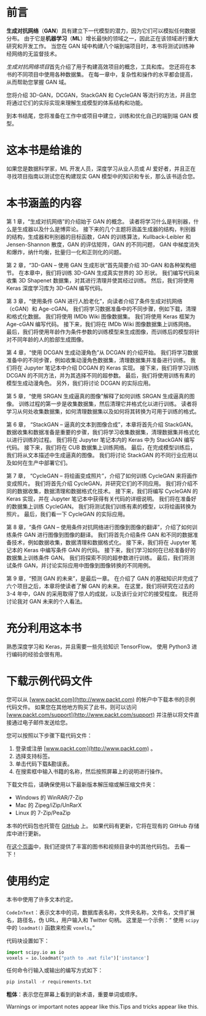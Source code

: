 

# 前言



**生成对抗网络**（**GAN**）具有建立下一代模型的潜力，因为它们可以模拟任何数据分布。 由于它是**机器学习**（**ML**）增长最快的领域之一，因此正在该领域进行重大研究和开发工作。 当您在 GAN 域中构建八个端到端项目时，本书将测试训练神经网络的无监督技术。

*生成对抗网络项目*首先介绍了用于构建高效项目的概念，工具和库。 您还将在本书的不同项目中使用各种数据集。 在每一章中，复杂性和操作的水平都会提高，从而帮助您掌握 GAN 域。

您将介绍 3D-GAN，DCGAN，StackGAN 和 CycleGAN 等流行的方法，并且您将通过它们的实际实现来理解生成模型的体系结构和功能。

到本书结尾，您将准备在工作中或项目中建立，训练和优化自己的端到端 GAN 模型。





# 这本书是给谁的



如果您是数据科学家，ML 开发人员，深度学习从业人员或 AI 爱好者，并且正在寻找项目指南以测试您在构建现实 GAN 模型中的知识和专长，那么该书适合您。





# 本书涵盖的内容



第 1 章，“生成对抗网络”的介绍始于 GAN 的概念。 读者将学习什么是判别器，什么是生成器以及什么是博弈论。 接下来的几个主题将涵盖生成器的结构，判别器的结构，生成器和判别器的目标函数，GAN 的训练算法，Kullback-Leibler 和 Jensen-Shannon 散度，GAN 的评估矩阵，GAN 的不同问题， GAN 中梯度消失和爆炸，纳什均衡，批量归一化和正则化的问题。

第 2 章，“3D-GAN – 使用 GAN 生成形状”首先简要介绍 3D-GAN 和各种架构细节。 在本章中，我们将训练 3D-GAN 生成真实世界的 3D 形状。 我们编写代码来收集 3D Shapenet 数据集，对其进行清理并使其经过训练。 然后，我们将使用 Keras 深度学习库为 3D-GAN 编写代码。

第 3 章，“使用条件 GAN 进行人脸老化”，向读者介绍了条件生成对抗网络（cGAN）和 Age-cGAN。 我们将学习数据准备中的不同步骤，例如下载，清理和格式化数据。 我们将使用 IMDb Wiki 图像数据集。 我们将使用 Keras 框架为 Age-cGAN 编写代码。 接下来，我们将在 IMDb Wiki 图像数据集上训练网络。 最后，我们将使用年龄作为条件参数的训练模型来生成图像，而训练后的模型将针对不同年龄的人的脸部生成图像。

第 4 章，“使用 DCGAN 生成动漫角色”从 DCGAN 的介绍开始。 我们将学习数据准备中的不同步骤，例如收集动漫角色数据集，清理数据集并准备进行训练。 我们将在 Jupyter 笔记本中介绍 DCGAN 的 Keras 实现。 接下来，我们将学习训练 DCGAN 的不同方法，并为其选择不同的超参数。 最后，我们将使用训练有素的模型生成动漫角色。 另外，我们将讨论 DCGAN 的实际应用。

第 5 章，“使用 SRGAN 生成逼真的图像”解释了如何训练 SRGAN 生成逼真的图像。 训练过程的第一步是收集数据集，然后清理它并格式化以进行训练。 读者将学习从何处收集数据集，如何清理数据集以及如何将其转换为可用于训练的格式。

第 6 章， “StackGAN – 逼真的文本到图像合成”，本章将首先介绍 StackGAN。 数据收集和数据准备是重要的步骤，我们将学习收集数据集，清理数据集并格式化以进行训练的过程。 我们将在 Jupyter 笔记本内的 Keras 中为 StackGAN 编写代码。 接下来，我们将在 CUB 数据集上训练网络。 最后，在完成模型训练后，我们将从文本描述中生成逼真的图像。 我们将讨论 StackGAN 的不同行业应用以及如何在生产中部署它们。

第 7 章， “CycleGAN – 将绘画变成照片”，介绍了如何训练 CycleGAN 来将画作变成照片。 我们将首先介绍 CycleGAN，并研究它们的不同应用。 我们将介绍不同的数据收集，数据清理和数据格式化技术。 接下来，我们将编写 CycleGAN 的 Keras 实现，并在 Jupyter 笔记本中获得有关代码的详细说明。 我们将在准备好的数据集上训练 CycleGAN。 我们将测试我们训练有素的模型，以将绘画转换为照片。 最后，我们看一下 CycleGAN 的实际应用。

第 8 章，“条件 GAN – 使用条件对抗网络进行图像到图像的翻译”，介绍了如何训练条件 GAN 进行图像到图像的翻译。 我们将首先介绍条件 GAN 和不同的数据准备技术，例如数据收集，数据清理和数据格式化。 接下来，我们将在 Jupyter 笔记本的 Keras 中编写条件 GAN 的代码。 接下来，我们学习如何在已经准备好的数据集上训练条件 GAN。 我们将探索不同的超参数进行训练。 最后，我们将测试条件 GAN，并讨论实际应用中图像到图像转换的不同用例。

第 9 章，“预测 GAN 的未来”，是最后一章。 在介绍了 GAN 的基础知识并完成了六个项目之后，本章将使读者了解 GAN 的未来。 在这里，我们将研究在过去的 3-4 年中，GAN 的采用取得了惊人的成就，以及该行业对它的接受程度。 我还将讨论我对 GAN 未来的个人看法。





# 充分利用这本书



熟悉深度学习和 Keras，并且需要一些先验知识 TensorFlow。 使用 Python3 进行编码的经验会很有用。





# 下载示例代码文件



您可以从 [www.packt.com](http://www.packt.com) 的帐户中下载本书的示例代码文件。 如果您在其他地方购买了此书，则可以访问 [www.packt.com/support](http://www.packt.com/support) 并注册以将文件直接通过电子邮件发送给您。

您可以按照以下步骤下载代码文件：

1.  登录或注册 [www.packt.com](http://www.packt.com) 。
2.  选择支持标签。
3.  单击代码下载&勘误表。
4.  在搜索框中输入书籍的名称，然后按照屏幕上的说明进行操作。

下载文件后，请确保使用以下最新版本解压缩或解压缩文件夹：

*   Windows 的 WinRAR/7-Zip
*   Mac 的 Zipeg/iZip/UnRarX
*   Linux 的 7-Zip/PeaZip

本书的代码包也托管在 [GitHub](https://github.com/PacktPublishing/Generative-Adversarial-Networks-Projects) 上。 如果代码有更新，它将在现有的 GitHub 存储库中进行更新。

在[这个页面](https://github.com/PacktPublishing/)中，我们还提供了丰富的图书和视频目录中的其他代码包。 去看一下！





# 使用约定



本书中使用了许多文本约定。

`CodeInText`：表示文本中的词，数据库表名称，文件夹名称，文件名，文件扩展名，路径名，伪 URL，用户输入和 Twitter 句柄。 这里是一个示例：“ 使用 `scipy` 中的 `loadmat()` 函数来检索 `voxels`。”

代码块设置如下：

```py
import scipy.io as io
voxels = io.loadmat("path to .mat file")['instance']
```

任何命令行输入或输出的编写方式如下：

```py
pip install -r requirements.txt
```

**粗体**：表示您在屏幕上看到的新术语，重要单词或顺序。

Warnings or important notes appear like this.Tips and tricks appear like this.
